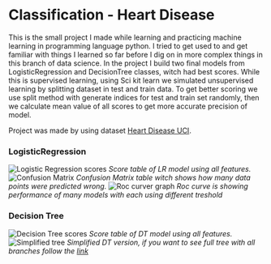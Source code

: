 # Classification - Heart Disease

This is the small project I made while learning and practicing machine learning in programming language python. I tried to get used to and get familiar with things I learned so far before I dig on in more complex things in this branch of data science. In the project I build two final models from LogisticRegression and DecisionTree classes, witch had best scores. While this is supervised learning, using Sci kit learn we simulated unsupervised learning by splitting dataset in test and train data. To get better scoring we use split method with generate indices for test and train set randomly, then we calculate mean value of all scores to get more accurate precision of model.

Project was made by using dataset [Heart Disease UCI](https://archive.ics.uci.edu/ml/datasets/Heart+Disease).


### LogisticRegression 

<img src='https://raw.githubusercontent.com/aleksaKis/Classification-Heart-disease/master/images/lr_scores.png' alt='Logistic Regression scores'>
<i>Score table of LR model using all features.</i>


<img src='https://raw.githubusercontent.com/aleksaKis/Classification-Heart-disease/master/images/roc_curve.png' alt='Confusion Matrix'>
<i>Confusion Matrix table witch shows how many data points were predicted wrong.</i>


<img src='https://raw.githubusercontent.com/aleksaKis/Classification-Heart-disease/master/images/roc_curve.png' alt='Roc curver graph'>
<i>Roc curve is showing performance of many models with each using different treshold</i>

### Decision Tree

<img src='https://raw.githubusercontent.com/aleksaKis/Classification-Heart-disease/master/images/dt_scores.png' alt='Decision Tree scores'>
<i>Score table of DT model using all features.</i>


<img src='https://raw.githubusercontent.com/aleksaKis/Classification-Heart-disease/master/images/Simplified_tree.png' alt='Simplified tree'>
<i>Simplified DT version, if you want to see full tree with all branches follow the <a href='https://github.com/aleksaKis/Classification-Heart-disease/blob/master/images/tree.png'>link</a></i>
